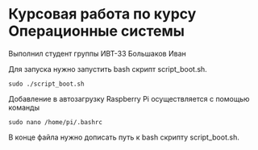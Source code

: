 # Курсовая работа по курсу Операционные системы

Выполнил студент группы ИВТ-33 Большаков Иван

Для запуска нужно запустить bash скрипт script_boot.sh.
```
sudo ./script_boot.sh
```

Добавление в автозагрузку Raspberry Pi осуществляется с помощью команды

```
sudo nano /home/pi/.bashrc
```

В конце файла нужно дописать путь к bash скрипту script_boot.sh.